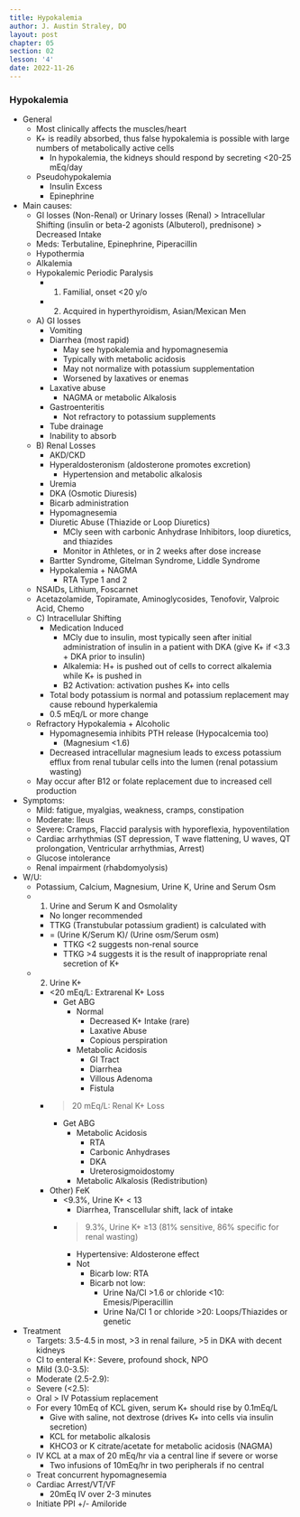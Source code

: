 ```yaml
---
title: Hypokalemia
author: J. Austin Straley, DO
layout: post
chapter: 05
section: 02
lesson: '4'
date: 2022-11-26
---
```


<html>
    <meta charset="UTF-8">
    <meta name="viewport" content="width=device-width, initial-scale=1">
    <link href="{{site.baseurl}}/assets/grid/bootstrap-grid.min.css" rel="stylesheet">
    <link href="{{site.baseurl}}/assets/grid/grid.css" rel="stylesheet">
    <link rel="stylesheet" href="{{site.baseurl}}/assets/gitbook/gitbook-plugin-fontsettings/website.css">
    <link rel="stylesheet" href="{{site.baseurl}}/assets/gitbook/gitbook-plugin-search-pro/search.css">
    <link rel="stylesheet" href="{{site.baseurl}}/assets/gitbook/gitbook-plugin-back-to-top-button/plugin.css">
    <link rel="stylesheet" href="{{site.baseurl}}/assets/gitbook/style.css">
    <link rel="stylesheet" href="{{site.baseurl}}/assets/gitbook/rouge/{{ site.syntax_highlighter_style | default: 'colorful' }}.css">
    <meta name="HandheldFriendly" content="true"/>
    <meta name="viewport" content="width=device-width, initial-scale=1, user-scalable=no">
    <meta name="apple-mobile-web-app-capable" content="yes">
    <meta name="apple-mobile-web-app-status-bar-style" content="black">
    <link rel="apple-touch-icon-precomposed" sizes="152x152" href="{{site.baseurl}}/assets/gitbook/images/apple-touch-icon-precomposed-152.png">
    <link rel="shortcut icon" href="{{site.baseurl}}/{{site.favicon_path}}" type="image/x-icon">
    <style>
        .p {
            color: #B8B8B8;
        }
        .p1 {
            color
        }
    </style>
</html>

### Hypokalemia

-	General
    -	Most clinically affects the muscles/heart
    -	K+ is readily absorbed, thus false hypokalemia is possible with large numbers of metabolically active cells
        -	In hypokalemia, the kidneys should respond by secreting <20-25 mEq/day
    -	Pseudohypokalemia
        -	Insulin Excess
        -	Epinephrine
-	Main causes: 
    -	GI losses (Non-Renal) or Urinary losses (Renal) > Intracellular Shifting (insulin or beta-2 agonists (Albuterol), prednisone) > Decreased Intake
    -	Meds: Terbutaline, Epinephrine, Piperacillin
    -	Hypothermia
    -	Alkalemia
    -	Hypokalemic Periodic Paralysis
        -	1) Familial, onset <20 y/o
        -	2) Acquired in hyperthyroidism, Asian/Mexican Men
    -	A) GI losses
        -	Vomiting
        -	Diarrhea (most rapid)
            -	May see hypokalemia and hypomagnesemia
            -	Typically with metabolic acidosis
            -	May not normalize with potassium supplementation
            -	Worsened by laxatives or enemas
        -	Laxative abuse
            -	NAGMA or metabolic Alkalosis
        -	Gastroenteritis
            -	Not refractory to potassium supplements
        -	Tube drainage
        -	Inability to absorb
    -	B) Renal Losses
        -	AKD/CKD
        -	Hyperaldosteronism (aldosterone promotes excretion)
            -	Hypertension and metabolic alkalosis
        -	Uremia
        -	DKA (Osmotic Diuresis)
        -	Bicarb administration
        -	Hypomagnesemia
        -	Diuretic Abuse (Thiazide or Loop Diuretics)
            -	MCly seen with carbonic Anhydrase Inhibitors, loop diuretics, and thiazides
            -	Monitor in Athletes, or in 2 weeks after dose increase
        -	Bartter Syndrome, Gitelman Syndrome, Liddle Syndrome
        -	Hypokalemia + NAGMA
            -	RTA Type 1 and 2
    -	NSAIDs, Lithium, Foscarnet
    -	Acetazolamide, Topiramate, Aminoglycosides, Tenofovir, Valproic Acid, Chemo
    -	C) Intracellular Shifting
        -	Medication Induced
            -	MCly due to insulin, most typically seen after initial administration of insulin in a patient with DKA (give K+ if <3.3 + DKA prior to insulin)
            -	Alkalemia: H+ is pushed out of cells to correct alkalemia while K+ is pushed in
            -	B2 Activation: activation pushes K+ into cells
        -	Total body potassium is normal and potassium replacement may cause rebound hyperkalemia
        -	0.5 mEq/L or more change
    -	Refractory Hypokalemia + Alcoholic
        -	Hypomagnesemia inhibits PTH release (Hypocalcemia too)
            -	(Magnesium <1.6)
        -	Decreased intracellular magnesium leads to excess potassium efflux from renal tubular cells into the lumen (renal potassium wasting)
    -	May occur after B12 or folate replacement due to increased cell production
-	Symptoms: 
    -	Mild: fatigue, myalgias, weakness, cramps, constipation
    -	Moderate: Ileus
    -	Severe: Cramps, Flaccid paralysis with hyporeflexia, hypoventilation
    -	Cardiac arrhythmias (ST depression, T wave flattening, U waves, QT prolongation, Ventricular arrhythmias, Arrest)
    -	Glucose intolerance
    -	Renal impairment (rhabdomyolysis)
-	W/U: 
    -	Potassium, Calcium, Magnesium, Urine K, Urine and Serum Osm
    -	1) Urine and Serum K and Osmolality
        -	No longer recommended
        -	TTKG (Transtubular potassium gradient) is calculated with
        -	= (Urine K/Serum K)/ (Urine osm/Serum osm)
            -	TTKG <2 suggests non-renal source
            -	TTKG >4 suggests it is the result of inappropriate renal secretion of K+
    -	2) Urine K+
        -	<20 mEq/L: Extrarenal K+ Loss
            -	Get ABG
                -	Normal
                    -	Decreased K+ Intake (rare)
                    -	Laxative Abuse
                    -	Copious perspiration
                -	Metabolic Acidosis
                    -	GI Tract
                    -	Diarrhea
                    -	Villous Adenoma
                    -	Fistula
        -	>20 mEq/L: Renal K+ Loss
            -	Get ABG
                -	Metabolic Acidosis
                    -	RTA
                    -	Carbonic Anhydrases
                    -	DKA
                    -	Ureterosigmoidostomy
                -	Metabolic Alkalosis (Redistribution)
        -	Other) FeK
            -	<9.3%, Urine K+ < 13
                -	Diarrhea, Transcellular shift, lack of intake
            -	>9.3%, Urine K+ ≥13 (81% sensitive, 86% specific for renal wasting)
                -	Hypertensive: Aldosterone effect
                -	Not
                    -	Bicarb low: RTA
                    -	Bicarb not low:
                        -	Urine Na/Cl >1.6 or chloride <10: Emesis/Piperacillin
                        -	Urine Na/Cl 1 or chloride >20: Loops/Thiazides or genetic
-	Treatment
    -	Targets: 3.5-4.5 in most, >3 in renal failure, >5 in DKA with decent kidneys
    -	CI to enteral K+: Severe, profound shock, NPO
    -	Mild (3.0-3.5):
    -	Moderate (2.5-2.9):
    -	Severe (<2.5):
    -	Oral > IV Potassium replacement
    -	For every 10mEq of KCL given, serum K+ should rise by 0.1mEq/L
        -	Give with saline, not dextrose (drives K+ into cells via insulin secretion)
        -	KCL for metabolic alkalosis
        -	KHCO3 or K citrate/acetate for metabolic acidosis (NAGMA)
    -	IV KCL at a max of 20 mEq/hr via a central line if severe or worse
        -	Two infusions of 10mEq/hr in two peripherals if no central
    -	Treat concurrent hypomagnesemia
    -	Cardiac Arrest/VT/VF
        -	20mEq IV over 2-3 minutes
    -	Initiate PPI +/- Amiloride
